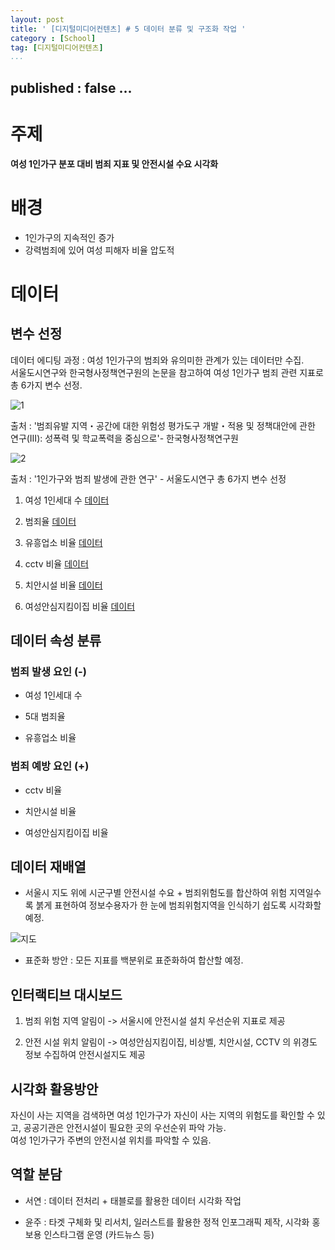 ```yaml
---
layout: post
title: ' [디지털미디어컨텐츠] # 5 데이터 분류 및 구조화 작업 '
category : [School]
tag: [디지털미디어컨텐츠]
...
```

published : false
...
---


# 주제 

**여성 1인가구 분포 대비 범죄 지표 및 안전시설 수요 시각화** 


# 배경 

* 1인가구의 지속적인 증가
* 강력범죄에 있어 여성 피해자 비율 압도적 


# 데이터


## 변수 선정 

데이터 에디팅 과정 : 여성 1인가구의 범죄와 유의미한 관계가 있는 데이터만 수집.   
서울도시연구와 한국형사정책연구원의 논문을 참고하여 여성 1인가구 범죄 관련 지표로 총 6가지 변수 선정.      

![1](https://drive.google.com/uc?id=1NsALXfoLzB6KfQQthMSRAQtgZHwBTESp)

출처 : '범죄유발 지역・공간에 대한 위험성 평가도구 개발・적용 및 정책대안에 관한 연구(Ⅲ): 성폭력 및 학교폭력을 중심으로'- 한국형사정책연구원

![2](https://drive.google.com/uc?id=1LlzDrGbcZiiByGs0PYZR37r2XXwANxEE)

출처 : '1인가구와 범죄 발생에 관한 연구' - 서울도시연구
총 6가지 변수 선정 

1. 여성 1인세대 수 [데이터](http://kosis.kr/statHtml/statHtml.do?orgId=101&tblId=DT_1PL1502&conn_path=I2)

2. 범죄율 [데이터](https://www.data.go.kr/search/index.do)

3. 유흥업소 비율 [데이터](https://www.data.go.kr/search/index.do)

4. cctv 비율 [데이터](https://www.data.go.kr/search/index.do)

5. 치안시설 비율 [데이터](https://www.data.go.kr/dataset/3075835/fileData.do)

6. 여성안심지킴이집 비율 [데이터](https://www.data.go.kr/search/index.do)


## 데이터 속성 분류

### 범죄 발생 요인 (-)

* 여성 1인세대 수 

* 5대 범죄율 

* 유흥업소 비율 


### 범죄 예방 요인 (+)

* cctv 비율

* 치안시설 비율 

* 여성안심지킴이집 비율 


## 데이터 재배열 

* 서울시 지도 위에 시군구별 안전시설 수요 + 범죄위험도를 합산하여 위험 지역일수록 붉게 표현하여 정보수용자가 한 눈에 범죄위험지역을 인식하기 쉽도록 시각화할 예정. 

![지도](https://img.sbs.co.kr/newimg/news/20170308/201029043_1280.jpg)

* 표준화 방안 : 모든 지표를 백분위로 표준화하여 합산할 예정.    


## 인터랙티브 대시보드

1. 범죄 위험 지역 알림이 -> 서울시에 안전시설 설치 우선순위 지표로 제공 

2. 안전 시설 위치 알림이 -> 여성안심지킴이집, 비상벨, 치안시설, CCTV 의 위경도 정보 수집하여 안전시설지도 제공 


## 시각화 활용방안 

자신이 사는 지역을 검색하면 여성 1인가구가 자신이 사는 지역의 위험도를 확인할 수 있고, 공공기관은 안전시설이 필요한 곳의 우선순위 파악 가능.   
여성 1인가구가 주변의 안전시설 위치를 파악할 수 있음.  


## 역할 분담 

* 서연 : 데이터 전처리 + 태블로를 활용한 데이터 시각화 작업 

* 윤주 : 타겟 구체화 및 리서치, 일러스트를 활용한 정적 인포그래픽 제작, 시각화 홍보용 인스타그램 운영 (카드뉴스 등)









